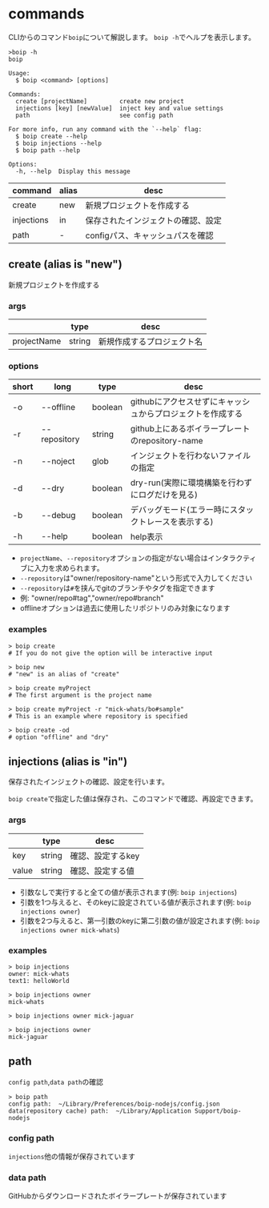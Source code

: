# commands

CLIからのコマンド`boip`について解説します。 `boip -h`でヘルプを表示します。

```shell
>boip -h
boip

Usage:
  $ boip <command> [options]

Commands:
  create [projectName]         create new project
  injections [key] [newValue]  inject key and value settings
  path                         see config path

For more info, run any command with the `--help` flag:
  $ boip create --help
  $ boip injections --help
  $ boip path --help

Options:
  -h, --help  Display this message
```

| command     | alias | desc                               |
| ----------- | ----- | ---------------------------------- |
| create      | new   | 新規プロジェクトを作成する         |
| injections | in    | 保存されたインジェクトの確認、設定 |
| path        | -     | configパス、キャッシュパスを確認   |

## create (alias is "new")

新規プロジェクトを作成する

### args

|             | type   | desc                       |
| ----------- | ------ | -------------------------- |
| projectName | string | 新規作成するプロジェクト名 |



### options

| short | long           | type    | desc                                                                          |
| ----- | -------------- | ------- | ----------------------------------------------------------------------------- |
| -o    | --offline      | boolean | githubにアクセスせずにキャッシュからプロジェクトを作成する                    |
| -r    | --repository | string  | github上にあるボイラープレートのrepository-name |
| -n    | --noject       | glob    | インジェクトを行わないファイルの指定                                          |
| -d    | --dry          | boolean | dry-run(実際に環境構築を行わずにログだけを見る)                               |
| -b    | --debug        | boolean | デバッグモード(エラー時にスタックトレースを表示する)                          |
| -h    | --help         | boolean | help表示                                                                      |

- `projectName`、`--repository`オプションの指定がない場合はインタラクティブに入力を求められます。
- `--repository`は"owner/repository-name"という形式で入力してください
- `--repository`は`#`を挟んでgitのブランチやタグを指定できます
- 例: "owner/repo#tag","owner/repo#branch"
- offlineオプションは過去に使用したリポジトリのみ対象になります


### examples

```shell
> boip create
# If you do not give the option will be interactive input

> boip new
# "new" is an alias of "create"

> boip create myProject
# The first argument is the project name

> boip create myProject -r "mick-whats/bo#sample"
# This is an example where repository is specified

> boip create -od
# option "offline" and "dry"
```



## injections (alias is "in")

保存されたインジェクトの確認、設定を行います。

`boip create`で指定した値は保存され、このコマンドで確認、再設定できます。

### args

|       | type   | desc              |
| ----- | ------ | ----------------- |
| key   | string | 確認、設定するkey |
| value | string | 確認、設定する値  |


- 引数なしで実行すると全ての値が表示されます(例: `boip injections`)
- 引数を1つ与えると、そのkeyに設定されている値が表示されます(例: `boip injections owner`)
- 引数を2つ与えると、第一引数のkeyに第二引数の値が設定されます(例: `boip injections owner mick-whats`)
### examples

```shell
> boip injections
owner: mick-whats
text1: helloWorld

> boip injections owner
mick-whats

> boip injections owner mick-jaguar

> boip injections owner
mick-jaguar
```

## path

`config path`,`data path`の確認

```shell
> boip path
config path:  ~/Library/Preferences/boip-nodejs/config.json
data(repository cache) path:  ~/Library/Application Support/boip-nodejs
```

### config path
`injections`他の情報が保存されています

### data path
GitHubからダウンロードされたボイラープレートが保存されています